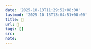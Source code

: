 ```yaml
---
date: '2025-10-13T11:29:52+08:00'
lastmod: '2025-10-13T13:04:51+08:00'
title: 󰣛
url: 󰣛
tags: []
src:
note:
---
```

